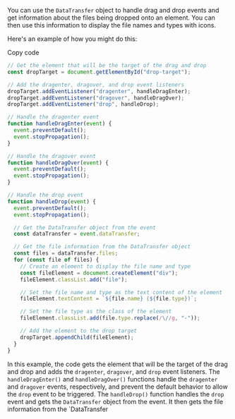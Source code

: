You can use the `DataTransfer` object to handle drag and drop events and get information about the files being dropped onto an element. You can then use this information to display the file names and types with icons.

Here's an example of how you might do this:

Copy code

```js
// Get the element that will be the target of the drag and drop
const dropTarget = document.getElementById("drop-target");

// Add the dragenter, dragover, and drop event listeners
dropTarget.addEventListener("dragenter", handleDragEnter);
dropTarget.addEventListener("dragover", handleDragOver);
dropTarget.addEventListener("drop", handleDrop);

// Handle the dragenter event
function handleDragEnter(event) {
  event.preventDefault();
  event.stopPropagation();
}

// Handle the dragover event
function handleDragOver(event) {
  event.preventDefault();
  event.stopPropagation();
}

// Handle the drop event
function handleDrop(event) {
  event.preventDefault();
  event.stopPropagation();

  // Get the DataTransfer object from the event
  const dataTransfer = event.dataTransfer;

  // Get the file information from the DataTransfer object
  const files = dataTransfer.files;
  for (const file of files) {
    // Create an element to display the file name and type
    const fileElement = document.createElement("div");
    fileElement.classList.add("file");

    // Set the file name and type as the text content of the element
    fileElement.textContent = `${file.name} (${file.type})`;

    // Set the file type as the class of the element
    fileElement.classList.add(file.type.replace(/\//g, "-"));

    // Add the element to the drop target
    dropTarget.appendChild(fileElement);
  }
}
```

In this example, the code gets the element that will be the target of the drag and drop and adds the `dragenter`, `dragover`, and `drop` event listeners. The `handleDragEnter()` and `handleDragOver()` functions handle the `dragenter` and `dragover` events, respectively, and prevent the default behavior to allow the `drop` event to be triggered. The `handleDrop()` function handles the `drop` event and gets the `DataTransfer` object from the event. It then gets the file information from the `DataTransfer
